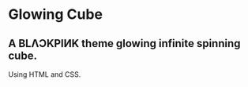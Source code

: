 # Glowing Cube

 <h2> A BLΛƆKPIИK theme glowing infinite spinning cube. </h2>
 <p> Using HTML and CSS. </p>
